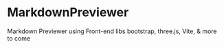 # MarkdownPreviewer
Markdown Previewer using Front-end libs
bootstrap, three.js, Vite, & more to come
